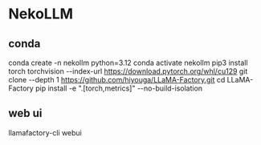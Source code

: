# NekoLLM

## conda

conda create -n nekollm python=3.12
conda activate nekollm
pip3 install torch torchvision --index-url https://download.pytorch.org/whl/cu129
git clone --depth 1 https://github.com/hiyouga/LLaMA-Factory.git
cd LLaMA-Factory
pip install -e ".[torch,metrics]" --no-build-isolation


## web ui
llamafactory-cli webui